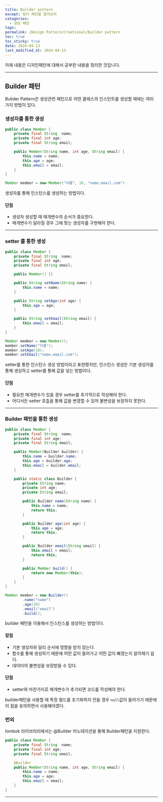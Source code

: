 ```yaml
---
title: Builder pattern
except: 빌더 패턴을 알아보자
categories:
  - 생성 패턴
tags: 
permalink: /Design Pattern/Creational/Builder pattern
toc: true
toc_sticky: true
date: 2024-04-13
last_modified_at: 2024-04-13
---
```

아래 내용은 디자인패턴에 대해서 공부한 내용을 정리한 것입니다.

---

## Builder 패턴

Bulider Pattern은 생성관련 패턴으로 어떤 클래스의 인스턴트를 생성할 때에는 여러 가지 방법이 있다.

### 생성자를 통한 생성

``` java
public class Member {
	private final String  name;
	private final int age;
	private final String email;

	public Member(String name, int age, String email) {
		this.name = name;
		this.age = age;
		this.email = email;
	}
}
```

``` java
Member member = new Member("이름", 10, "name.email.com")
```

생성자를 통해 인스턴스를 생성하는 방법이다.  

#### 단점
+ 생성자 생성할 때 매개변수의 순서가 중요한다.
+ 매개변수가 달라질 경우 그에 맞는 생성자를 구현해야 한다.
---
### setter 를 통한 생성

``` java
public class Member {
	private final String  name;
	private final int age;
	private final String email;

	public Member() {}

	public String setName(String name) {
		this.name = name;
	}

	public String setAge(int age) {
		this.age = age;
	}

	public String setEmail(String email) {
		this.email = email;
	}
}
```

``` java
Member member = new Member();
member.setName("이름");
member.setAge(10);
member.setEmail("name.email.com");
```

setter를 통한 인스턴스 생성 방법이라고 표현했지만, 인스턴스 생성은 기본 생성자를 통해 생성하고 setter를 통해 값을 넣는 방법이다.  

#### 단점
+ 필요한 매개변수가 있을 경우 setter를 추가적으로 작성해야 한다.
+ 어디서든 setter 호출을 통해 값을 변경할 수 있어 불변성을 보장하지 못한다.
---
### Builder 패턴을 통한 생성

``` java
public class Member {
	private final String  name;
	private final int age;
	private final String email;

	public Member(Builder builder) {
		this.name = builder.name;
		this.age = builder.age;
		this.email = builder.email;
	}

	public static class Builder {
		private String name;
		private int age;
		private String email;

		public Builder name(String name) {
			this.name = name;
			return this;
		}

		public Builder age(int age) {
			this.age = age;
			return this;
		}

		public Builder email(String email) {
			this.email = email;
			return this;
		}

		public Member build() {
			return new Member(this);
		}
	}
}
```

``` java
Member member = new Builder()  
        .name("name")  
        .age(10)  
        .email("email")  
        .build();
```

builder 패턴을 이용해서 인스턴스를 생성하는 방법이다.

#### 장점
+ 기본 생성자와 달리 순서에 영향을 받지 않는다.
+ 함수를 통해 생성하기 때문에 어떤 값이 들어가고 어떤 값이 빠졌는지 알아채기 쉽다.
+ 데이터의 불변성을 보장받을 수 있다.

#### 단점
+ setter와 마찬가지로 매개변수가 추가되면 코드를 작성해야 한다.

builder패턴을 사용할 때 특정 필드를 초기화하지 안을 경우 ``null``값이 들어가기 때문에 이 점을 유의하면서 사용해야겠다.


### 번외
lombok 라이브러리에서는 @Builder 어노테이션을 통해 Builder패턴을 지원한다.  

``` java
public class Member {
	private final String  name;
	private final int age;
	private final String email;

	@Builder
	public Member(String name, int age, String email) {
		this.name = name;
		this.age = age;
		this.email = email;
	}
}
```

---
